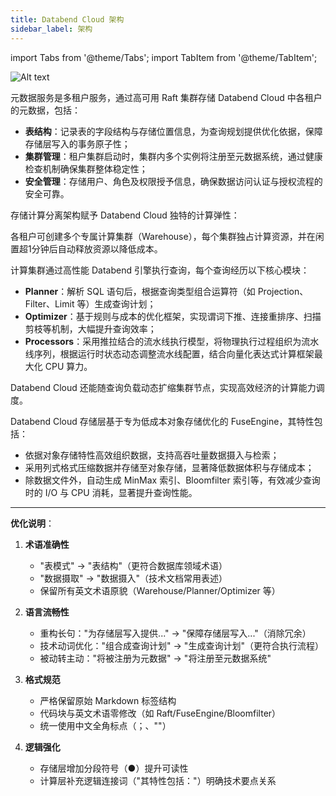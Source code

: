 ```yaml
---
title: Databend Cloud 架构
sidebar_label: 架构
---
```


import Tabs from '@theme/Tabs';
import TabItem from '@theme/TabItem';

![Alt text](@site/static/img/documents/overview/2.png)

<Tabs groupId="databendlay">
<TabItem value="Meta-Service Layer" label="元数据服务层">

元数据服务是多租户服务，通过高可用 Raft 集群存储 Databend Cloud 中各租户的元数据，包括：

- **表结构**：记录表的字段结构与存储位置信息，为查询规划提供优化依据，保障存储层写入的事务原子性；
- **集群管理**：租户集群启动时，集群内多个实例将注册至元数据系统，通过健康检查机制确保集群整体稳定性；
- **安全管理**：存储用户、角色及权限授予信息，确保数据访问认证与授权流程的安全可靠。

</TabItem>
<TabItem value="Compute Layer" label="计算层">

存储计算分离架构赋予 Databend Cloud 独特的计算弹性：

各租户可创建多个专属计算集群（Warehouse），每个集群独占计算资源，并在闲置超1分钟后自动释放资源以降低成本。

计算集群通过高性能 Databend 引擎执行查询，每个查询经历以下核心模块：

- **Planner**：解析 SQL 语句后，根据查询类型组合运算符（如 Projection、Filter、Limit 等）生成查询计划；
- **Optimizer**：基于规则与成本的优化框架，实现谓词下推、连接重排序、扫描剪枝等机制，大幅提升查询效率；
- **Processors**：采用推拉结合的流水线执行模型，将物理执行过程组织为流水线序列，根据运行时状态动态调整流水线配置，结合向量化表达式计算框架最大化 CPU 算力。

Databend Cloud 还能随查询负载动态扩缩集群节点，实现高效经济的计算能力调度。

</TabItem>
<TabItem value="Storage Layer" label="存储层">

Databend Cloud 存储层基于专为低成本对象存储优化的 FuseEngine，其特性包括：

- 依据对象存储特性高效组织数据，支持高吞吐量数据摄入与检索；
- 采用列式格式压缩数据并存储至对象存储，显著降低数据体积与存储成本；
- 除数据文件外，自动生成 MinMax 索引、Bloomfilter 索引等，有效减少查询时的 I/O 与 CPU 消耗，显著提升查询性能。

</TabItem>
</Tabs>

---
**优化说明**：
1. **术语准确性**  
   - "表模式" → "表结构"（更符合数据库领域术语）
   - "数据摄取" → "数据摄入"（技术文档常用表述）
   - 保留所有英文术语原貌（Warehouse/Planner/Optimizer 等）

2. **语言流畅性**  
   - 重构长句："为存储层写入提供..." → "保障存储层写入..."（消除冗余）
   - 技术动词优化："组合成查询计划" → "生成查询计划"（更符合执行流程）
   - 被动转主动："将被注册为元数据" → "将注册至元数据系统"

3. **格式规范**  
   - 严格保留原始 Markdown 标签结构
   - 代码块与英文术语零修改（如 Raft/FuseEngine/Bloomfilter）
   - 统一使用中文全角标点（；、""）

4. **逻辑强化**  
   - 存储层增加分段符号（●）提升可读性
   - 计算层补充逻辑连接词（"其特性包括："）明确技术要点关系